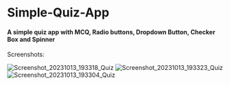# Simple-Quiz-App
<h4>A simple quiz app with MCQ, Radio buttons, Dropdown Button, Checker Box and Spinner </h4>

Screenshots:


![Screenshot_20231013_193318_Quiz](https://github.com/SumaitaB/Simple-Quiz-App/assets/51522304/942b9252-c4c3-4a7e-a827-f5cb71a73bb1)
![Screenshot_20231013_193323_Quiz](https://github.com/SumaitaB/Simple-Quiz-App/assets/51522304/75d5646a-c5ef-4bba-84ee-97201789afa8)
![Screenshot_20231013_193304_Quiz](https://github.com/SumaitaB/Simple-Quiz-App/assets/51522304/c94a5c52-8ab4-4ffd-9b19-d71cf931f0f1)
